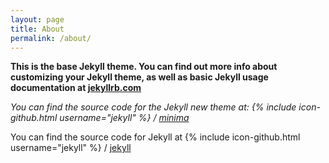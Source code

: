 ```yaml
---
layout: page
title: About
permalink: /about/
---
```



**This is the base Jekyll theme. You can find out more info about customizing your Jekyll theme, as well as basic Jekyll usage documentation at [jekyllrb.com](http://jekyllrb.com/)**

*You can find the source code for the Jekyll new theme at: {% include icon-github.html username="jekyll" %} / [minima](https://github.com/jekyll/minima)*

You can find the source code for Jekyll at {% include icon-github.html username="jekyll" %} / [jekyll](https://github.com/jekyll/jekyll)